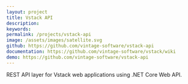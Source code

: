 ```yaml
---
layout: project
title: Vstack API
description: 
keywords: 
permalink: /projects/vstack-api
image: /assets/images/satellite.svg
github: https://github.com/vintage-software/vstack-api
documentation: https://github.com/vintage-software/vstack/wiki
demo: https://github.com/vintage-software/vstack-api
---
```


REST API layer for Vstack web applications using .NET Core Web API.
